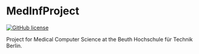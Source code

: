 # MedInfProject

[![GitHub license](https://img.shields.io/github/license/Naereen/StrapDown.js.svg)](https://github.com/Naereen/StrapDown.js/blob/master/LICENSE)

Project for Medical Computer Science at the Beuth Hochschule für Technik Berlin.
